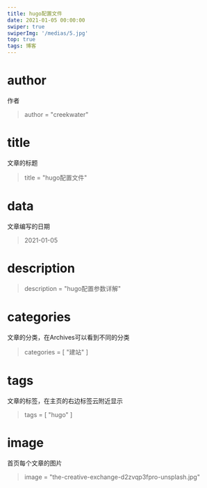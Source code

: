 ```yaml
---
title: hugo配置文件
date: 2021-01-05 00:00:00
swiper: true
swiperImg: '/medias/5.jpg'
top: true
tags: 博客
---
```


# author

作者

> author = "creekwater"

# title

文章的标题

> title = "hugo配置文件"

# data

文章编写的日期

> 2021-01-05

# description 

> description = "hugo配置参数详解"

# categories 

文章的分类，在Archives可以看到不同的分类

> categories = [
>     "建站"
> ]

# tags 

文章的标签，在主页的右边标签云附近显示

> tags = [
>     "hugo"
> ]

# image

首页每个文章的图片

> image = "the-creative-exchange-d2zvqp3fpro-unsplash.jpg"

